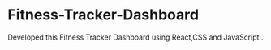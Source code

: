 # Fitness-Tracker-Dashboard
Developed this Fitness Tracker Dashboard using React,CSS and JavaScript .
